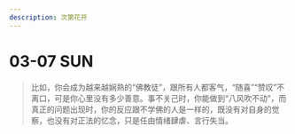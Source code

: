 ```yaml
---
description: 次第花开
---
```


# 03-07 SUN

> 比如，你会成为越来越娴熟的“佛教徒”，跟所有人都客气，“随喜”“赞叹”不离口，可是你心里没有多少善意。事不关己时，你能做到“八风吹不动”，而真正的问题出现时，你的反应跟不学佛的人是一样的，既没有对自身的觉察，也没有对正法的忆念，只是任由情绪肆虐、言行失当。

